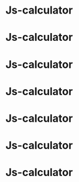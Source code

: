 # Js-calculator
# Js-calculator
# Js-calculator
# Js-calculator
# Js-calculator
# Js-calculator
# Js-calculator
